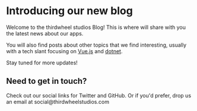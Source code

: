 # Introducing our new blog

Welcome to the thirdwheel studios Blog! This is where will share with you the latest news about our apps.

You will also find posts about other topics that we find interesting, usually with a tech slant focusing on [Vue.js](https://vuejs.org) and [dotnet](https://dotnet.microsoft.com).

Stay tuned for more updates!

## Need to get in touch?

Check out our social links for Twitter and GitHub. Or if you'd prefer, drop us an email at social&#064;thirdwheelstudios.com
